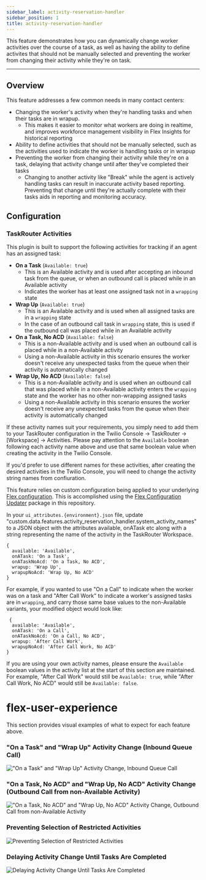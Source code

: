 ```yaml
---
sidebar_label: activity-reservation-handler
sidebar_position: 1
title: activity-reservation-handler
---
```


This feature demonstrates how you can dynamically change worker activities over the course of a task, as well as having the ability to define activites that should not be manually selected and preventing the worker from changing their activity while they're on task.

---

## Overview

This feature addresses a few common needs in many contact centers:

- Changing the worker's activity when they're handling tasks and when their tasks are in wrapup.
  - This makes it easier to monitor what workers are doing in realtime, and improves workforce management visibility in Flex Insights for historical reporting
- Ability to define activities that should not be manually selected, such as the activities used to indicate the worker is handling tasks or in wrapup
- Preventing the worker from changing their activity while they're on a task, delaying that activity change until after they've completed their tasks
  - Changing to another activity like "Break" while the agent is actively handling tasks can result in inaccurate activity based reporting. Preventing that change until they're actually complete with their tasks aids in reporting and monitoring accuracy.

## Configuration

### TaskRouter Activities

This plugin is built to support the following activities for tracking if an agent has an assigned task:

- **On a Task** (`Available: true`)
  - This is an Available activity and is used after accepting an inbound task from the queue, or when an outbound call is placed while in an Available activity
  - Indicates the worker has at least one assigned task not in a `wrapping` state
- **Wrap Up** (`Available: true`)
  - This is an Available activity and is used when all assigned tasks are in a `wrapping` state
  - In the case of an outbound call task in `wrapping` state, this is used if the outbound call was placed while in an Available activity
- **On a Task, No ACD** (`Available: false`)
  - This is a non-Available activity and is used when an outbound call is placed while in a non-Available activity
  - Using a non-Available activity in this scenario ensures the worker doesn't receive any unexpected tasks from the queue when their activity is automatically changed
- **Wrap Up, No ACD** (`Available: false`)
  - This is a non-Available activity and is used when an outbound call that was placed while in a non-Available activity enters the `wrapping` state and the worker has no other non-wrapping assigned tasks
  - Using a non-Available activity in this scenario ensures the worker doesn't receive any unexpected tasks from the queue when their activity is automatically changed

If these activity names suit your requirements, you simply need to add them to your TaskRouter configuration in the Twilio Console -> TaskRouter -> [Workspace] -> Activities. Please pay attention to the `Available` boolean following each activity name above and use that same boolean value when creating the activity in the Twilio Console.

If you'd prefer to use different names for these activities, after creating the desired activities in the Twilio Console, you will need to change the activity string names from confiuration.

This feature relies on custom configuration being applied to your underlying [Flex configuration](https://www.twilio.com/docs/flex/developer/ui/configuration#modifying-configuration-for-flextwiliocom). This is accomplished using the [Flex Configuration Updater](https://github.com/twilio-professional-services/twilio-proserv-flex-project-template/tree/main/flex-config) package in this repository.

In your `ui_attributes.{environment}.json` file, update "custom.data.features.activity_reservation_handler.system_activity_names" to a JSON object with the attributes available, onATask etc along with a string representing the name of the activity in the TaskRouter Workspace.

```
{
  available: 'Available',
  onATask: 'On a Task',
  onATaskNoAcd: 'On a Task, No ACD',
  wrapup: 'Wrap Up',
  wrapupNoAcd: 'Wrap Up, No ACD'
}
```

For example, if you wanted to use "On a Call" to indicate when the worker was on a task and "After Call Work" to indicate a worker's assigned tasks are in `wrapping`, and carry those same base values to the non-Available variants, your modified object would look like:

```
 {
  available: 'Available',
  onATask: 'On a Call',
  onATaskNoAcd: 'On a Call, No ACD',
  wrapup: 'After Call Work',
  wrapupNoAcd: 'After Call Work, No ACD'
}
```

If you are using your own activity names, please ensure the `Available` boolean values in the activity list at the start of this section are maintained. For example, "After Call Work" would still be `Available: true`, while "After Call Work, No ACD" would still be `Available: false`.

# flex-user-experience

This section provides visual examples of what to expect for each feature above.

### "On a Task" and "Wrap Up" Activity Change (Inbound Queue Call)

!["On a Task" and "Wrap Up" Activity Change, Inbound Queue Call](/img/f2/activity-reservation-handler/plugin-activity-handler-inbound-acd.gif)

### "On a Task, No ACD" and "Wrap Up, No ACD" Activity Change (Outbound Call from non-Available Activity)

!["On a Task, No ACD" and "Wrap Up, No ACD" Activity Change, Outbound Call from non-Available Activity](/img/f2/activity-reservation-handler/plugin-activity-handler-outbound-no-acd.gif)

### Preventing Selection of Restricted Activities

![Preventing Selection of Restricted Activities](/img/f2/activity-reservation-handler/plugin-activity-handler-restricted-activities.gif)

### Delaying Activity Change Until Tasks Are Completed

![Delaying Activity Change Until Tasks Are Completed](/img/f2/activity-reservation-handler/plugin-activity-handler-delayed-activity-change.gif)
